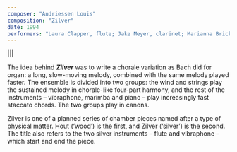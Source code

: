 ```yaml
---
composer: "Andriessen Louis"
composition: "Zilver"
date: 1994
performers: "Laura Clapper, flute; Jake Meyer, clarinet; Marianna Brickle, violin; Aleksa Pereverseva, cello; Chad Spears, piano; Mitchell Gribbroek, vibraphone;  Jack Rutledge, marimba; James Chang, conductor"
---
```

|||

The idea behind **_Zilver_** was to write a chorale variation as Bach did for organ: a long, slow-moving melody, combined with the same melody played faster. The ensemble is divided into two groups: the wind and strings play the sustained melody in chorale-like four-part harmony, and the rest of the instruments – vibraphone, marimba and piano – play increasingly fast staccato chords. The two groups play in canons. 

Zilver is one of a planned series of chamber pieces named after a type of physical matter. Hout (‘wood’) is the first, and Zilver (‘silver’) is the second. The title also refers to the two silver instruments – flute and vibraphone – which start and end the piece. 